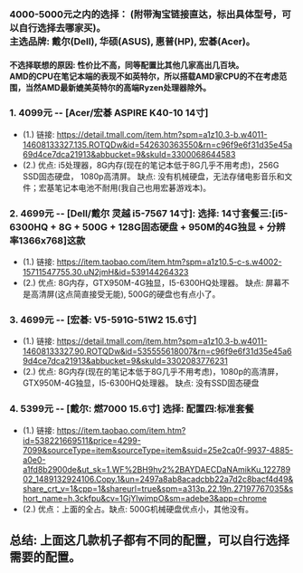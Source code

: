### 4000-5000元之内的选择： (附带淘宝链接直达，标出具体型号，可以自行选择去哪家买)。<br/>主选品牌: 戴尔(Dell), 华硕(ASUS), 惠普(HP), 宏碁(Acer)。
#### 不选择联想的原因: 性价比不高，同等配置比其他几家高出几百块。<br/> AMD的CPU在笔记本端的表现不如英特尔，所以搭载AMD家CPU的不在考虑范围，当然AMD最新媲美英特尔的高端Ryzen处理器除外。


### 1. 4099元 -- [Acer/宏碁 ASPIRE K40-10  14寸]
- (1.) 链接: https://detail.tmall.com/item.htm?spm=a1z10.3-b.w4011-14608133327.135.ROTQDw&id=542630363550&rn=c96f9e6f31d35e45a69d4ce7dca21913&abbucket=9&skuId=3300068644583
- (2.) 优点: i5处理器，8G内存(现在的笔记本低于8G几乎不用考虑)，256G SSD固态硬盘， 1080p高清屏。  缺点: 没有机械硬盘，无法存储电影音乐和文件；宏基笔记本电池不耐用(我自己也用宏碁游戏本)。


### 2. 4699元 -- [Dell/戴尔 灵越 i5-7567 14寸]: 选择: 14寸套餐三:[i5-6300HQ + 8G + 500G + 128G固态硬盘 + 950M的4G独显 + 分辨率1366x768]这款
- (1.) 链接: https://item.taobao.com/item.htm?spm=a1z10.5-c-s.w4002-15711547755.30.uN2jmH&id=539144264323
- (2.) 优点: 8G内存，GTX950M-4G独显，I5-6300HQ处理器。  缺点: 屏幕不是高清屏(这点简直接受无能), 500G的硬盘也有点小了。


### 3. 4699元 -- [宏碁: V5-591G-51W2 15.6寸] 
- (1.) 链接: https://detail.tmall.com/item.htm?spm=a1z10.3-b.w4011-14608133327.90.ROTQDw&id=535555618007&rn=c96f9e6f31d35e45a69d4ce7dca21913&abbucket=9&skuId=3302083776231
- (2.) 优点: 8G内存(现在的笔记本低于8G几乎不用考虑)，1080p的高清屏，GTX950M-4G独显，I5-6300HQ处理器。  缺点: 没有SSD固态硬盘


### 4. 5399元 -- [戴尔: 燃7000 15.6寸] 选择: 配置四:标准套餐 
- (1.) 链接: https://item.taobao.com/item.htm?id=538221669511&price=4299-7099&sourceType=item&sourceType=item&suid=25e2ca0f-9937-4885-a0e0-a1fd8b2900de&ut_sk=1.WF%2BH9hv2%2BAYDAECDaNAmikKu_12278902_1489132924106.Copy.1&un=2497a8ab8acadcbb22a7d2c8bacf4d49&share_crt_v=1&cpp=1&shareurl=true&spm=a313p.22.19n.27197767035&short_name=h.3ckfpu&cv=1GjYlwimpO&sm=adebe3&app=chrome
- (2.) 优点：上面的全占。缺点: 500G机械硬盘优点小，其他没有。

## 总结: 上面这几款机子都有不同的配置，可以自行选择需要的配置。